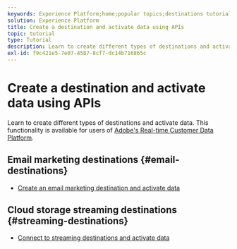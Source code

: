 ```yaml
---
keywords: Experience Platform;home;popular topics;destinations tutorial
solution: Experience Platform
title: Create a destination and activate data using APIs
topic: tutorial
type: Tutorial
description: Learn to create different types of destinations and activate data.
exl-id: f9c421e5-7e07-4587-8cf7-dc14b716865c
---
```

# Create a destination and activate data using APIs

Learn to create different types of destinations and activate data. This functionality is available for users of [Adobe's Real-time Customer Data Platform](../rtcdp/overview.md).

## Email marketing destinations {#email-destinations}

* [Create an email marketing destination and activate data](../destinations/api/email-marketing.md)

## Cloud storage streaming destinations {#streaming-destinations}

* [Connect to streaming destinations and activate data](../destinations/api/streaming-destinations.md)
